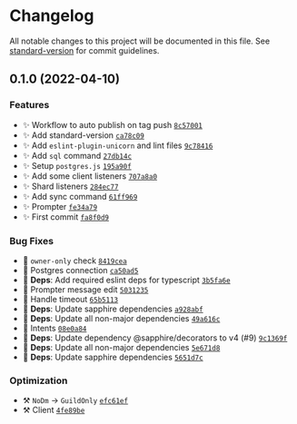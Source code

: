 # Changelog

All notable changes to this project will be documented in this file. See [standard-version](https://github.com/conventional-changelog/standard-version) for commit guidelines.

## 0.1.0 (2022-04-10)

### Features

* ✨ Workflow to auto publish on tag push [`8c57001`](https://github.com/r-priyam/expecto-patronum/commits/8c5700138929c03896eb66e82335485691ddd7ac)
* ✨ Add standard-version [`ca78c09`](https://github.com/r-priyam/expecto-patronum/commits/ca78c09fa210311c0d537d1f7a8ffa9191e2ba12)
* ✨ Add `eslint-plugin-unicorn` and lint files [`9c78416`](https://github.com/r-priyam/expecto-patronum/commits/9c784162650204b9eb0d028f96e278d5aa4b2ad2)
* ✨ Add `sql` command [`27db14c`](https://github.com/r-priyam/expecto-patronum/commits/27db14c017bbd3ad74106a123a877af7af7deb53)
* ✨ Setup `postgres.js` [`195a90f`](https://github.com/r-priyam/expecto-patronum/commits/195a90f01024f0b27ea3df8bed70b44f99e1df86)
* ✨ Add some client listeners [`707a8a0`](https://github.com/r-priyam/expecto-patronum/commits/707a8a01b676ce91a89a799b91e1c0b66e778014)
* ✨ Shard listeners [`284ec77`](https://github.com/r-priyam/expecto-patronum/commits/284ec7726b6812cfd5d5cf5a9584b823b3a5f5b1)
* ✨ Add sync command [`61ff969`](https://github.com/r-priyam/expecto-patronum/commits/61ff969dc04c3579750f4561aec59b3a65da9f46)
* ✨ Prompter [`fe34a79`](https://github.com/r-priyam/expecto-patronum/commits/fe34a798e2c23d8be6a31e205f610d930bc86e1d)
* ✨ First commit [`fa8f0d9`](https://github.com/r-priyam/expecto-patronum/commits/fa8f0d99a3706aefbd6f67675632714d760652bf)

### Bug Fixes

* 🐛 `owner-only` check [`8419cea`](https://github.com/r-priyam/expecto-patronum/commits/8419cea61f47a1a47a5e9c7aced6f57b11b9f773)
* 🐛 Postgres connection [`ca50ad5`](https://github.com/r-priyam/expecto-patronum/commits/ca50ad5a463ae2df6b5f80a4747e128601576400)
* 🐛 **Deps**: Add required eslint deps for typescript [`3b5fa6e`](https://github.com/r-priyam/expecto-patronum/commits/3b5fa6e7ac3817fba168bdaf764af3cd487b4469)
* 🐛 Prompter message edit [`5031235`](https://github.com/r-priyam/expecto-patronum/commits/5031235dd6a68f80d8cecb4ba42c696cde93d8ed)
* 🐛 Handle timeout [`65b5113`](https://github.com/r-priyam/expecto-patronum/commits/65b5113f59b7cfffb1bd40c50a3d92ebf4258c4e)
* 🐛 **Deps**: Update sapphire dependencies [`a928abf`](https://github.com/r-priyam/expecto-patronum/commits/a928abf24727c572bc4041f9569542510b1039b0)
* 🐛 **Deps**: Update all non-major dependencies [`49a616c`](https://github.com/r-priyam/expecto-patronum/commits/49a616c1d8959791edbb7942e867b80684af9b00)
* 🐛 Intents [`08e0a84`](https://github.com/r-priyam/expecto-patronum/commits/08e0a84a11a0d3a6d40db5313a8d4ce44b655bd2)
* 🐛 **Deps**: Update dependency @sapphire/decorators to v4 (#9) [`9c1369f`](https://github.com/r-priyam/expecto-patronum/commits/9c1369f57bf5f2fb6e08cd1926316bfc9055b45c)
* 🐛 **Deps**: Update all non-major dependencies [`5e671d8`](https://github.com/r-priyam/expecto-patronum/commits/5e671d8e64281cb861897ef28029346e7df112c2)
* 🐛 **Deps**: Update sapphire dependencies [`5651d7c`](https://github.com/r-priyam/expecto-patronum/commits/5651d7cfe7282bcdd16e0c3d40612e98234c8f41)

### Optimization

* ⚒️  `NoDm` -> `GuildOnly` [`efc61ef`](https://github.com/r-priyam/expecto-patronum/commits/efc61efa2094468505e3ffe6cc9efab847eb1e81)
* ⚒️  Client [`4fe89be`](https://github.com/r-priyam/expecto-patronum/commits/4fe89be00d7d355404f4c1c4d91f328eeed34e4c)
